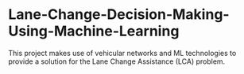 # Lane-Change-Decision-Making-Using-Machine-Learning
This project makes use of vehicular networks and ML technologies to provide a solution for the Lane Change Assistance (LCA) problem.
